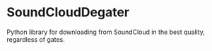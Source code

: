 # SoundCloudDegater
Python library for downloading from SoundCloud in the best quality, regardless of gates.
